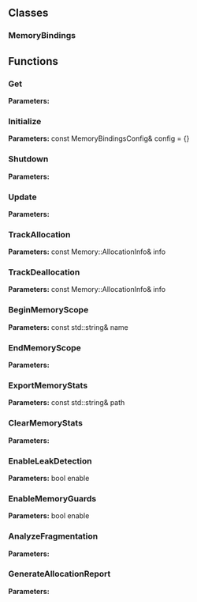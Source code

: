 
## Classes

### MemoryBindings




## Functions

### Get



**Parameters:** 

### Initialize



**Parameters:** const MemoryBindingsConfig& config = {}

### Shutdown



**Parameters:** 

### Update



**Parameters:** 

### TrackAllocation



**Parameters:** const Memory::AllocationInfo& info

### TrackDeallocation



**Parameters:** const Memory::AllocationInfo& info

### BeginMemoryScope



**Parameters:** const std::string& name

### EndMemoryScope



**Parameters:** 

### ExportMemoryStats



**Parameters:** const std::string& path

### ClearMemoryStats



**Parameters:** 

### EnableLeakDetection



**Parameters:** bool enable

### EnableMemoryGuards



**Parameters:** bool enable

### AnalyzeFragmentation



**Parameters:** 

### GenerateAllocationReport



**Parameters:** 
